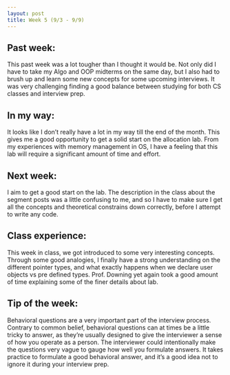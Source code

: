 ```yaml
---
layout: post
title: Week 5 (9/3 - 9/9)
---
```

## Past week:
This past week was a lot tougher than I thought it would be. Not only did I have to take my Algo and OOP midterms on the same day, but I also had to brush up and learn some new concepts for some upcoming interviews. It was very challenging finding a good balance between studying for both CS classes and interview prep. 

## In my way:
It looks like I don’t really have a lot in my way till the end of the month. This gives me a good opportunity to get a solid start on the allocation lab. From my experiences with memory management in OS, I have a feeling that this lab will require a significant amount of time and effort.

## Next week:
I aim to get a good start on the lab. The description in the class about the segment posts was a little confusing to me, and so I have to make sure I get all the concepts and theoretical constrains down correctly, before I attempt to write any code.

## Class experience:
This week in class, we got introduced to some very interesting concepts. Through some good analogies, I finally have a strong understanding on the different pointer types, and what exactly happens when we declare user objects vs pre defined types. Prof. Downing yet again took a good amount of time explaining some of the finer details about lab.

## Tip of the week:
Behavioral questions are a very important part of the interview process. Contrary to common belief, behavioral questions can at times be a little tricky to answer, as they’re usually designed to give the interviewer a sense of how you operate as a person. The interviewer could intentionally make the questions very vague to gauge how well you formulate answers. It takes practice to formulate a good behavioral answer, and it’s a good idea not to ignore it during your interview prep.
